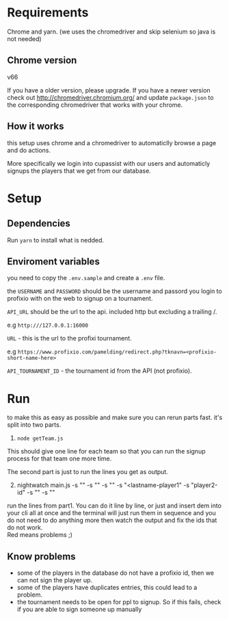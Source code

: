 # Requirements

Chrome and yarn. (we uses the chromedriver and skip selenium so java is not
needed)

## Chrome version

v66

If you have a older version, please upgrade. If you have a newer version check
out http://chromedriver.chromium.org/ and update `package.json` to the
corresponding chromedriver that works with your chrome.

## How it works

this setup uses chrome and a chromedriver to automaticlly browse a page and do
actions.

More specifically we login into cupassist with our users and automaticly signups
the players that we get from our database.

# Setup

## Dependencies

Run `yarn` to install what is nedded.

## Enviroment variables

you need to copy the `.env.sample` and create a `.env` file.

the `USERNAME` and `PASSWORD` should be the username and passord you login to
profixio with on the web to signup on a tournament.

`API_URL` should be the url to the api. included http but excluding a trailing
/.

e.g `http:///127.0.0.1:16000`

`URL` - this is the url to the profixi tournament.

e.g
`https://www.profixio.com/pamelding/redirect.php?tknavn=<profixio-short-name-here>`

`API_TOURNAMENT_ID` - the tournament id from the API (not profixio).

# Run

to make this as easy as possible and make sure you can rerun parts fast. it's
split into two parts.

1.  `node getTeam.js`

This should give one line for each team so that you can run the signup process
for that team one more time.

The second part is just to run the lines you get as output.

2.  nightwatch main.js -s "<class>" -s "<player1-id>" -s "<firstname-player1>"
    -s "<lastname-player1" -s "player2-id" -s "<player2-lastname>" -s
    "<player2-firstname>"

run the lines from part1. You can do it line by line, or just and insert dem
into your cli all at once and the terminal will just run them in sequence and
you do not need to do anything more then watch the output and fix the ids that
do not work.  
Red means problems ;)

## Know problems

- some of the players in the database do not have a profixio id, then we can not
  sign the player up.
- some of the players have duplicates entries, this could lead to a problem.
- the tournament needs to be open for ppl to signup. So if this fails, check if
  you are able to sign someone up manually
